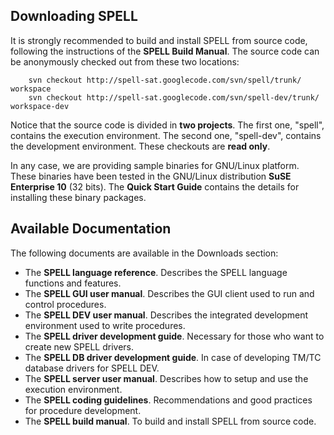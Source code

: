 ## Downloading SPELL ##

It is strongly recommended to build and install SPELL from source code, following the instructions of the **SPELL Build Manual**. The source code can be anonymously checked out from these two locations:

```
    svn checkout http://spell-sat.googlecode.com/svn/spell/trunk/ workspace
    svn checkout http://spell-sat.googlecode.com/svn/spell-dev/trunk/ workspace-dev
```

Notice that the source code is divided in **two projects**. The first one, "spell", contains the execution environment. The second one, "spell-dev", contains the development environment. These checkouts are **read only**.

In any case, we are providing sample binaries for GNU/Linux platform. These binaries have been tested in the GNU/Linux distribution **SuSE Enterprise 10** (32 bits). The **Quick Start Guide** contains the details for installing these binary packages.

## Available Documentation ##

The following documents are available in the Downloads section:

  * The **SPELL language reference**. Describes the SPELL language functions and features.
  * The **SPELL GUI user manual**. Describes the GUI client used to run and control procedures.
  * The **SPELL DEV user manual**. Describes the integrated development environment used to write procedures.
  * The **SPELL driver development guide**. Necessary for those who want to create new SPELL drivers.
  * The **SPELL DB driver development guide**. In case of developing TM/TC database drivers for SPELL DEV.
  * The **SPELL server user manual**. Describes how to setup and use the execution environment.
  * The **SPELL coding guidelines**. Recommendations and good practices for procedure development.
  * The **SPELL build manual**. To build and install SPELL from source code.